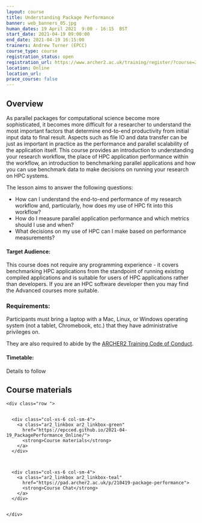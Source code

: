 ```yaml
---
layout: course
title: Understanding Package Performance
banner: web_banners_05.jpg 
human_dates: 19 April 2021  9:00 - 16:15  BST
start_date: 2021-04-19 09:00:00
end_date: 2021-04-19 16:15:00
trainers: Andrew Turner (EPCC)
course_type: course
registration_status: open
registration_url: https://www.archer2.ac.uk/training/register/?course=210419-package-performance
location: Online
location_url:
prace_course: false
---
```


## Overview

As parallel packages for computational science become more sophisticated, it becomes more difficult for a researcher to understand the most important factors that determine end-to-end productivity from initial input data to final result. Aspects such as file IO and data transfer can be just as important in practice as the performance and parallel scalability of the application itself. This course provides an introduction to understanding your research workflow, the place of HPC application performance within the workflow, an introduction to benchmarking parallel applications and how you can use benchmark data to make decisions on running your research on HPC systems.

The lesson aims to answer the following questions:

-    How can I understand the end-to-end performance of my research workflow and, particularly, how does my use of HPC fit into this workflow?
-    How do I measure parallel application performance and which metrics should I use and when?
-    What decisions on my use of HPC can I make based on performance measurements?


#### Target Audience:


This course does not require any programming experience - it covers benchmarking HPC applications from the standpoint of running existing compiled applications and is suitable for users of HPC applications rather than developers. If you are an HPC software developer then you may find the Advanced courses more suitable.

### Requirements:

Participants must bring a laptop with a Mac, Linux, or Windows operating system (not a tablet, Chromebook, etc.) that they have administrative privileges on.

They are also required to abide by the [ARCHER2 Training Code of Conduct](../../code-of-conduct/). 


#### Timetable:

Details to follow

<section id="service">



<h2><a name="materials">Course materials</a></h2>



    <div class="row ">	

		
      <div class="col-xs-6 col-sm-4">
        <a class="ar2_linkbox ar2_linkbox-green" 
          href="https://epcced.github.io/2021-04-19_PackagePerformance_Online/">
          <strong>Course materials</strong>         
        </a>
      </div>


  
      <div class="col-xs-6 col-sm-4">
        <a class="ar2_linkbox ar2_linkbox-teal" 
          href="https://pad.archer2.ac.uk/p/210419-package-performance">
          <strong>Course Chat</strong>       
        </a>
      </div>
		
 
 	</div>
		
		
					


<!-- 		
<h2><a name="videos">Videos</a></h2>

<h3>Session 1</h3>

<div>
	<iframe title="Video" width="560" height="315" src="https://www.youtube.com/embed/xxxxxxxxxxx" frameborder="0" allow="accelerometer; autoplay; encrypted-media; gyroscope; picture-in-picture" allowfullscreen></iframe>
</div>

 -->





<!-- 
<h2><a name="feedback">Feedback</a></h2>


    <div class="row ">	

      <div class="col-xs-6 col-sm-4">
        <a class="ar2_linkbox ar2_linkbox-teal" 

           href="../../feedback/?course=210419-package-performance" 


		>
          <strong>Feedback</strong><br/>
          Please let us know what was great about this course and anything we can improve
        </a>
      </div>
    </div>
		
 -->		

 
</section>


